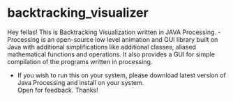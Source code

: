 # backtracking_visualizer
Hey fellas!
This is Backtracking Visualization written in JAVA Processing.
-Processing is an open-source low level animation and GUI library built on Java with additional simplifications like additional classes, aliased mathematical functions and operations. It also provides a GUI for simple compilation of the programs written in processing.
- If you wish to run this on your system, please download latest version of Java Processing and install on your system.  
Open for feedback.
Thanks!
